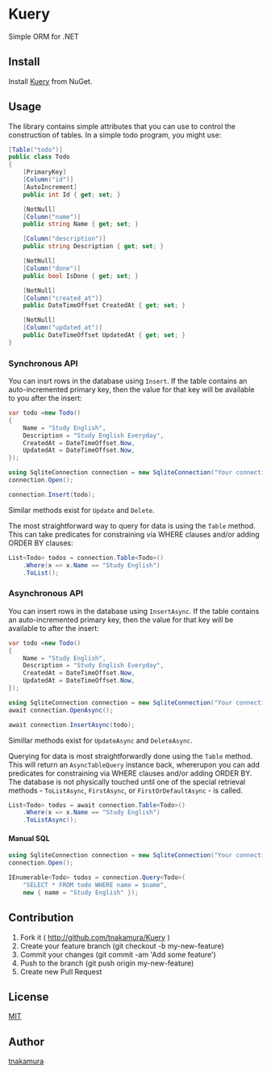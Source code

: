 # Kuery

Simple ORM for .NET

## Install

Install [Kuery](https://www.nuget.org/packages/Kuery) from NuGet.

## Usage

The library contains simple attributes that you can use to control the construction of tables.
In a simple todo program, you might use:

```cs
[Table("todo")]
public class Todo
{
    [PrimaryKey]
    [Column("id")]
    [AutoIncrement]
    public int Id { get; set; }

    [NotNull]
    [Column("name")]
    public string Name { get; set; }

    [Column("description")]
    public string Description { get; set; }

    [NotNull]
    [Column("done")]
    public bool IsDone { get; set; }

    [NotNull]
    [Column("created_at")]
    public DateTimeOffset CreatedAt { get; set; }

    [NotNull]
    [Column("updated_at")]
    public DateTimeOffset UpdatedAt { get; set; }
}
```

### Synchronous API

You can insrt rows in the database using `Insert`.
If the table contains an auto-incremented primary key,
then the value for that key will be available to you after the insert:

```cs
var todo =new Todo()
{
    Name = "Study English",
    Description = "Study English Everyday",
    CreatedAt = DateTimeOffset.Now,
    UpdatedAt = DateTimeOffset.Now,
});

using SqliteConnection connection = new SqliteConnection("Your connection string");
connection.Open();

connection.Insert(todo);
```

Similar methods exist for `Update` and `Delete`.

The most straightforward way to query for data is using the `Table` method.
This can take predicates for constraining via WHERE clauses and/or adding ORDER BY clauses:

```cs
List<Todo> todos = connection.Table<Todo>()
    .Where(x => x.Name == "Study English")
    .ToList();
```


### Asynchronous API

You can insert rows in the database using `InsertAsync`.
If the table contains an auto-incremented primary key,
then the value for that key will be available to after the insert:

```cs
var todo =new Todo()
{
    Name = "Study English",
    Description = "Study English Everyday",
    CreatedAt = DateTimeOffset.Now,
    UpdatedAt = DateTimeOffset.Now,
});

using SqliteConnection connection = new SqliteConnection("Your connection string");
await connection.OpenAsync();

await connection.InsertAsync(todo);
```

Simillar methods exist for `UpdateAsync` and `DeleteAsync`.

Querying for data is most straightforwardly done using the `Table` method.
This will return an `AsyncTableQuery` instance back,
whererupon you can add predicates for constraining via WHERE clauses and/or adding ORDER BY.
The database is not physically touched until one of the special retrieval
methods - `ToListAsync`, `FirstAsync`, or `FirstOrDefaultAsync` - is called.

```cs
List<Todo> todos = await connection.Table<Todo>()
    .Where(x => x.Name == "Study English")
    .ToListAsync();
```

#### Manual SQL

```cs
using SqliteConnection connection = new SqliteConnection("Your connection string");
connection.Open();

IEnumerable<Todo> todos = connection.Query<Todo>(
    "SELECT * FROM todo WHERE name = $name",
    new { name = "Study English" });
```

## Contribution

1. Fork it ( http://github.com/tnakamura/Kuery )
2. Create your feature branch (git checkout -b my-new-feature)
3. Commit your changes (git commit -am 'Add some feature')
4. Push to the branch (git push origin my-new-feature)
5. Create new Pull Request

## License

[MIT](https://github.com/tnakamura/Kuery/blob/master/LICENSE.md)

## Author

[tnakamura](https://github.com/tnakamura)

